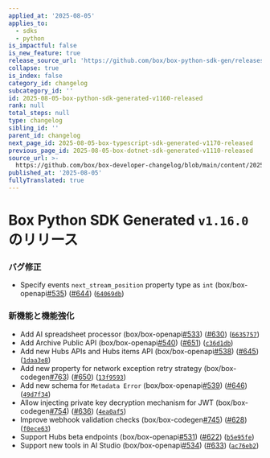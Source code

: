 ```yaml
---
applied_at: '2025-08-05'
applies_to:
  - sdks
  - python
is_impactful: false
is_new_feature: true
release_source_url: 'https://github.com/box/box-python-sdk-gen/releases/tag/v1.16.0'
collapse: true
is_index: false
category_id: changelog
subcategory_id: ''
id: 2025-08-05-box-python-sdk-generated-v1160-released
rank: null
total_steps: null
type: changelog
sibling_id: ''
parent_id: changelog
next_page_id: 2025-08-05-box-typescript-sdk-generated-v1170-released
previous_page_id: 2025-08-05-box-dotnet-sdk-generated-v1110-released
source_url: >-
  https://github.com/box/box-developer-changelog/blob/main/content/2025/08-05-box-python-sdk-generated-v1160-released.md
published_at: '2025-08-05'
fullyTranslated: true
---
```

# Box Python SDK Generated `v1.16.0`のリリース

### バグ修正

* Specify events `next_stream_position` property type as `int` (box/box-openapi[#535][1]) ([#644][2]) ([`64069db`][3])

### 新機能と機能強化

* Add AI spreadsheet processor (box/box-openapi[#533][4]) ([#630][5]) ([`6635757`][6])
* Add Archive Public API (box/box-openapi[#540][7]) ([#651][8]) ([`c36d1db`][9])
* Add new Hubs APIs and Hubs items API (box/box-openapi[#538][10]) ([#645][11]) ([`1daa3e8`][12])
* Add new property for network exception retry strategy (box/box-codegen[#763][13]) ([#650][14]) ([`13f9593`][15])
* Add new schema for `Metadata Error` (box/box-openapi[#539][16]) ([#646][17]) ([`49d7f34`][18])
* Allow injecting private key decryption mechanism for JWT (box/box-codegen[#754][19]) ([#636][20]) ([`4ea0af5`][21])
* Improve webhook validation checks (box/box-codegen[#745][22]) ([#628][23]) ([`f0ece63`][24])
* Support Hubs beta endpoints (box/box-openapi[#531][25]) ([#622][26]) ([`b5e95fe`][27])
* Support new tools in AI Studio (box/box-openapi[#534][28]) ([#633][29]) ([`ac76eb2`][30])

[1]: https://github.com/box/box-python-sdk-gen/issues/535

[2]: https://github.com/box/box-python-sdk-gen/issues/644

[3]: https://github.com/box/box-python-sdk-gen/commit/64069db8da33988c173380defd6be065daa02496

[4]: https://github.com/box/box-python-sdk-gen/issues/533

[5]: https://github.com/box/box-python-sdk-gen/issues/630

[6]: https://github.com/box/box-python-sdk-gen/commit/66357578218913240bc923cb0dc771157ec95f54

[7]: https://github.com/box/box-python-sdk-gen/issues/540

[8]: https://github.com/box/box-python-sdk-gen/issues/651

[9]: https://github.com/box/box-python-sdk-gen/commit/c36d1dbff42c89876c037983c792c5c7282459cc

[10]: https://github.com/box/box-python-sdk-gen/issues/538

[11]: https://github.com/box/box-python-sdk-gen/issues/645

[12]: https://github.com/box/box-python-sdk-gen/commit/1daa3e8814403c78ed2a1d64187b8e4c379028fe

[13]: https://github.com/box/box-python-sdk-gen/issues/763

[14]: https://github.com/box/box-python-sdk-gen/issues/650

[15]: https://github.com/box/box-python-sdk-gen/commit/13f9593dbc4a45d094ee5709d602188ef341a1a5

[16]: https://github.com/box/box-python-sdk-gen/issues/539

[17]: https://github.com/box/box-python-sdk-gen/issues/646

[18]: https://github.com/box/box-python-sdk-gen/commit/49d7f349e1be4e23939ef10db1edfc6042b98175

[19]: https://github.com/box/box-python-sdk-gen/issues/754

[20]: https://github.com/box/box-python-sdk-gen/issues/636

[21]: https://github.com/box/box-python-sdk-gen/commit/4ea0af5f8f5b5516a7c23d7912c34690c017db29

[22]: https://github.com/box/box-python-sdk-gen/issues/745

[23]: https://github.com/box/box-python-sdk-gen/issues/628

[24]: https://github.com/box/box-python-sdk-gen/commit/f0ece639d761c765b3bc59fbe3ba8582af755178

[25]: https://github.com/box/box-python-sdk-gen/issues/531

[26]: https://github.com/box/box-python-sdk-gen/issues/622

[27]: https://github.com/box/box-python-sdk-gen/commit/b5e95fe5b219d067028aa395170718eca0d62189

[28]: https://github.com/box/box-python-sdk-gen/issues/534

[29]: https://github.com/box/box-python-sdk-gen/issues/633

[30]: https://github.com/box/box-python-sdk-gen/commit/ac76eb2d7c5560b30c4cec171dd90b0a0ece4ab5
